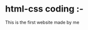 # html-css coding :- 
This is the first website made by me 

<html>
<head>
    <title>website name</title>
    <style>
        #top{
            height:113px;
            width:auto;
            background:orange;
            overflow:visible;
    
            
            
        }
         #center{
              height:500px;
             background:aqua;
            
        } 
        #bottom{
             height:100px;
            background:yellow;
            
        }
        img{
            padding:0px;
            height:100px;
            width: auto;
            position: fixed;
        }
        ul li{
            background: black;
            color: greenyellow;
            float:left;
            list-style:none;
            margin-left: 40px;
            transition:all .5s;
            
        }
        ul li:hover {
            background: red;
            font-size :30px;
            color:white;
            
            
        }
    </style>
    </head>
    <body bgcolor="white">
        <div id="top">
            <img src="MISSION\logo.png" alt="mylogo" align="left"></img>
            <h1 align="center">Website name welcomes you</h1></br>
            <ul>
                <a href="#"><li>TECHNOLOGY AREA </li></a>
                <a href="#"> <li> B-tech SPECIAL</li></a>
                <a href="http://www.mechanicalbooster.com" target="_blank"> <li> HACKING</li></a>
                <a href="http://www.akuexam.net" target="blank"><li>AKU </li></a>
                <a href="#"> <li> ABOUT US</li></a>
                
            </ul>
             </div>
         <div id="center">
             <h2><i><span>Its Time to learn</span></i></h2>

        
    
        </div>
         <div id="bottom">
        
        
    
        </div>
        
        
    
    
    
    </body>
    
</html>
